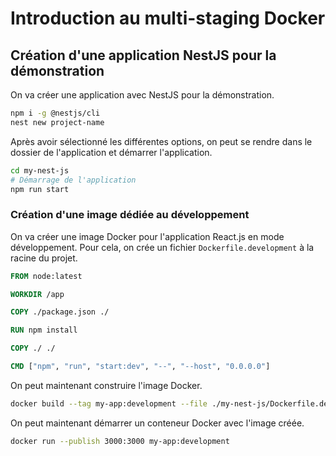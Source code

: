 # Introduction au multi-staging Docker

## Création d'une application NestJS pour la démonstration

On va créer une application avec NestJS pour la démonstration.

```bash
npm i -g @nestjs/cli
nest new project-name
```

Après avoir sélectionné les différentes options, on peut se rendre dans le dossier de l'application et démarrer l'application.

```bash
cd my-nest-js
# Démarrage de l'application
npm run start
```
### Création d'une image dédiée au développement

On va créer une image Docker pour l'application React.js en mode développement. Pour cela, on crée un fichier `Dockerfile.development` à la racine du projet.

```Dockerfile
FROM node:latest

WORKDIR /app

COPY ./package.json ./

RUN npm install

COPY ./ ./

CMD ["npm", "run", "start:dev", "--", "--host", "0.0.0.0"]
```

On peut maintenant construire l'image Docker.

```bash
docker build --tag my-app:development --file ./my-nest-js/Dockerfile.development ./my-app
```

On peut maintenant démarrer un conteneur Docker avec l'image créée.

```bash
docker run --publish 3000:3000 my-app:development
```